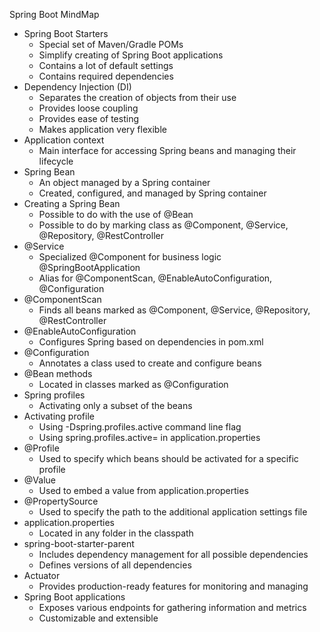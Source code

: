 Spring Boot MindMap
- Spring Boot Starters
    - Special set of Maven/Gradle POMs
    - Simplify creating of Spring Boot applications
    - Contains a lot of default settings
    - Contains required dependencies
- Dependency Injection (DI)
    - Separates the creation of objects from their use
    - Provides loose coupling
    - Provides ease of testing
    - Makes application very flexible
- Application context
    - Main interface for accessing Spring beans and managing their lifecycle
- Spring Bean
    - An object managed by a Spring container
    - Created, configured, and managed by Spring container
- Creating a Spring Bean
    - Possible to do with the use of @Bean
    - Possible to do by marking class as @Component, @Service, @Repository, @RestController
- @Service
    - Specialized @Component for business logic
@SpringBootApplication
    - Alias for @ComponentScan, @EnableAutoConfiguration, @Configuration
- @ComponentScan
    - Finds all beans marked as @Component, @Service, @Repository, @RestController
- @EnableAutoConfiguration
    - Configures Spring based on dependencies in pom.xml
- @Configuration
    - Annotates a class used to create and configure beans
- @Bean methods
    - Located in classes marked as @Configuration
- Spring profiles
    - Activating only a subset of the beans
- Activating profile
    - Using -Dspring.profiles.active command line flag
    - Using spring.profiles.active=<profile> in application.properties
- @Profile
    - Used to specify which beans should be activated for a specific profile
- @Value
    - Used to embed a value from application.properties
- @PropertySource
    - Used to specify the path to the additional application settings file
- application.properties
    - Located in any folder in the classpath
- spring-boot-starter-parent
    - Includes dependency management for all possible dependencies
    - Defines versions of all dependencies
- Actuator
    - Provides production-ready features for monitoring and managing
- Spring Boot applications
  - Exposes various endpoints for gathering information and metrics
  - Customizable and extensible

